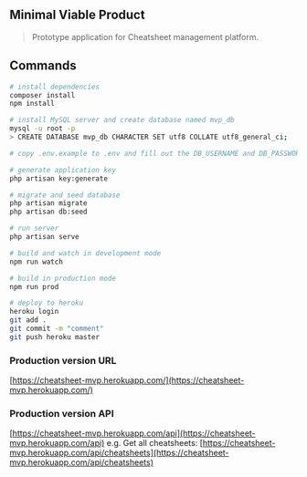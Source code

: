 ## Minimal Viable Product

> Prototype application for Cheatsheet management platform.

## Commands

```bash
# install dependencies
composer install
npm install

# install MySQL server and create database named mvp_db
mysql -u root -p
> CREATE DATABASE mvp_db CHARACTER SET utf8 COLLATE utf8_general_ci;

# copy .env.example to .env and fill out the DB_USERNAME and DB_PASSWORD parameter values

# generate application key
php artisan key:generate

# migrate and seed database
php artisan migrate
php artisan db:seed

# run server
php artisan serve

# build and watch in development mode
npm run watch

# build in production mode
npm run prod

# deploy to heroku
heroku login
git add .
git commit -m "comment"
git push heroku master
```

### Production version URL
[https://cheatsheet-mvp.herokuapp.com/](https://cheatsheet-mvp.herokuapp.com/)

### Production version API
[https://cheatsheet-mvp.herokuapp.com/api](https://cheatsheet-mvp.herokuapp.com/api)
e.g. Get all cheatsheets: [https://cheatsheet-mvp.herokuapp.com/api/cheatsheets](https://cheatsheet-mvp.herokuapp.com/api/cheatsheets)
